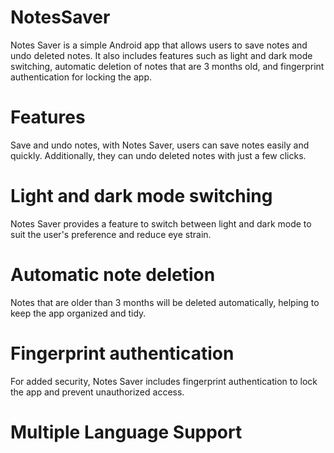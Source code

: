 # NotesSaver
Notes Saver is a simple Android app that allows users to save notes and undo deleted notes. It also includes features such as light and dark mode switching, automatic deletion of notes that are 3 months old, and fingerprint authentication for locking the app.


# Features
Save and undo notes, with Notes Saver, users can save notes easily and quickly. Additionally, they can undo deleted notes with just a few clicks.

# Light and dark mode switching
Notes Saver provides a feature to switch between light and dark mode to suit the user's preference and reduce eye strain.

# Automatic note deletion
Notes that are older than 3 months will be deleted automatically, helping to keep the app organized and tidy.

# Fingerprint authentication
For added security, Notes Saver includes fingerprint authentication to lock the app and prevent unauthorized access.

# Multiple Language Support
